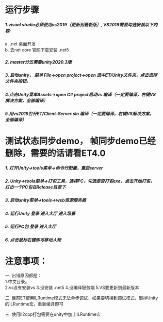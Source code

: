 # 运行步骤  
##### 1.visual studio必须使用vs2019（更新到最新版）, VS2019需要勾选安装以下内容:
a. .net 桌面开发  
b. 去net core 官网下载安装 .net5 
##### 2. master分支需要unity2020.3版

##### 3. 启动unity， 菜单 File->open project->open 选中ET/Unity文件夹，点击选择文件夹按钮。

##### 4.点击Unity菜单Assets->open C# project启动vs 编译（一定要编译，右键VS解决方案，全部编译）

##### 5.用vs2019打开ET/Client-Server.sln 编译（一定要编译，右键VS解决方案，全部编译）


# 测试状态同步demo， 帧同步demo已经删除，需要的话请看ET4.0
##### 1. 打开Unity->tools菜单->命令行配置，重启server
##### 2. Unity->tools菜单->打包工具，选择PC，勾选是否打包exe，点击开始打包，打出一个PC包在Release目录下
##### 3. 启动unity菜单->tools->web资源服务器
##### 4. 运行Unity 登录 进入大厅 进入场景
##### 5. 运行PC包 登录 进入大厅
##### 6. 点击鼠标右键即可移动人物

# 注意事项：

一. 出错原因都是：  
1.中文目录。  
2.vs没有安装vs
3.没安装 .net5
4.没编译服务端
5.VS要更新到最新版本  


二. 目前ET使用ILRuntime模式无法单步调试，如果要切换到调试模式，删掉Unity的ILRuntime宏，重新编译即可  

三. 使用Il2cpp打包需要在unity中加上ILRuntime宏  

